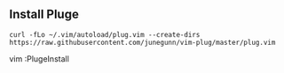 ## Install Pluge

`curl -fLo ~/.vim/autoload/plug.vim --create-dirs https://raw.githubusercontent.com/junegunn/vim-plug/master/plug.vim`

vim :PlugeInstall
